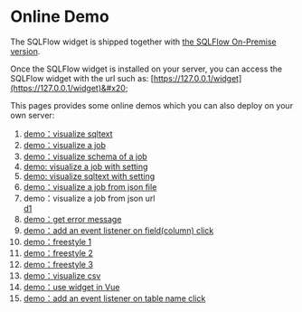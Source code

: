 # Online Demo

The SQLFlow widget is shipped together with [the SQLFlow On-Premise version](https://www.gudusoft.com/sqlflow-on-premise-version/).&#x20;

Once the SQLFlow widget is installed on your server, you can access the SQLFlow widget with the url such as: [https://127.0.0.1/widget](https://127.0.0.1/widget)&#x20;

This pages provides some online demos which you can also deploy on your own server:

1. [demo：visualize sqltext](http://hdp02.sqlflow.cn/widget/1/)
2. [demo：visualize a job](http://hdp02.sqlflow.cn/widget/2/)
3. [demo：visualize schema of a job](http://hdp02.sqlflow.cn/widget/3/)
4. [demo: visualize a job with setting](http://hdp02.sqlflow.cn/widget/4/)
5. [demo: visualize sqltext with setting](http://hdp02.sqlflow.cn/widget/5/)
6. [demo：visualize a job from json file](http://hdp02.sqlflow.cn/widget/6/)
7. demo：visualize a job from json url\
   [d1](http://hdp02.sqlflow.cn/widget/7/data/d1/)
8. [demo：get error message](http://hdp02.sqlflow.cn/widget/8/)
9. [demo：add an event listener on field(column) click](http://hdp02.sqlflow.cn/widget/9/)
10. [demo：freestyle 1](http://hdp02.sqlflow.cn/widget/10/)
11. [demo：freestyle 2](http://hdp02.sqlflow.cn/widget/11/)
12. [demo：freestyle 3](http://hdp02.sqlflow.cn/widget/12/)
13. [demo：visualize csv](http://hdp02.sqlflow.cn/widget/13/)
14. [demo：use widget in Vue](http://hdp02.sqlflow.cn/widget/14/)
15. [demo：add an event listener on table name click](http://hdp02.sqlflow.cn/widget/15/)
